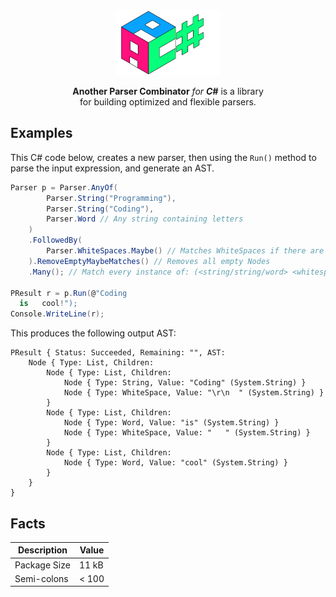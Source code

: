 <div align="center">
 <img src="assets/logo.png" width="33%"/>
    <p><b>Another Parser Combinator</b> <em>for <b>C#</b></em> is a library <br>
     for building optimized and flexible parsers.</p>
</div>






## Examples
This C# code below, creates a new parser, then using the `Run()` method to parse the input expression, and generate an AST.

```c#
Parser p = Parser.AnyOf(
        Parser.String("Programming"),
        Parser.String("Coding"),
        Parser.Word // Any string containing letters
    )
    .FollowedBy(
    	Parser.WhiteSpaces.Maybe() // Matches WhiteSpaces if there are any, else return an empty Node
	).RemoveEmptyMaybeMatches()	// Removes all empty Nodes
    .Many(); // Match every instance of: (<string/string/word> <whitespace?>)+

PResult r = p.Run(@"Coding
  is   cool!");
Console.WriteLine(r);
```
This produces the following output AST:

```text
PResult { Status: Succeeded, Remaining: "", AST:
    Node { Type: List, Children:
        Node { Type: List, Children:
            Node { Type: String, Value: "Coding" (System.String) }
            Node { Type: WhiteSpace, Value: "\r\n  " (System.String) }
        }
        Node { Type: List, Children:
            Node { Type: Word, Value: "is" (System.String) }
            Node { Type: WhiteSpace, Value: "   " (System.String) }
        }
        Node { Type: List, Children:
            Node { Type: Word, Value: "cool" (System.String) }
        }
    }
}
```



## Facts

| Description  | Value |
| ------------ | ----- |
| Package Size | 11 kB |
| Semi-colons  | < 100 |
